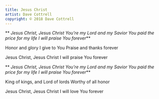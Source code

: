 ```yaml
---
title: Jesus Christ
artist: Dave Cottrell
copyright: © 2018 Dave Cottrell
---
```

 ** *Jesus Christ, Jesus Christ 
  You're my Lord and my Savior
  You paid the price for my life
  I will praise You forever***

Honor and glory I give to You
Praise and thanks forever

Jesus Christ, Jesus Christ 
I will praise You forever

 ** *Jesus Christ, Jesus Christ 
  You're my Lord and my Savior
  You paid the price for my life
  I will praise You forever***

King of kings, and Lord of lords
Worthy of all honor

Jesus Christ, Jesus Christ
I will love You forever